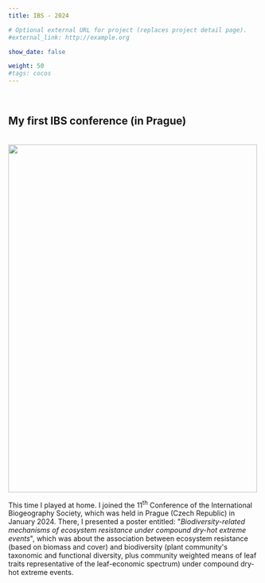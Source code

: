 ```yaml
---
title: IBS - 2024

# Optional external URL for project (replaces project detail page).
#external_link: http://example.org

show_date: false

weight: 50
#tags: cocos
---
```


<br>

## My first IBS conference (in Prague)

<br>

<img src="/img/IBS_2024.jpeg" alt="" width="500" height="700">

<br>

This time I played at home. I joined the 11<sup>th</sup> Conference of the International Biogeography Society, which was held in Prague (Czech Republic) in January 2024. There, I presented a poster entitled: "_Biodiversity-related mechanisms of ecosystem resistance under compound dry-hot extreme events_", which was about the association between ecosystem resistance (based on biomass and cover) and biodiversity (plant community's taxonomic and functional diversity, plus community weighted means of leaf traits representative of the leaf-economic spectrum) under compound dry-hot extreme events.    
